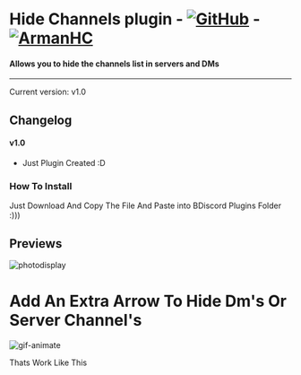 # Hide Channels plugin - [![GitHub][github-logo]][github-url] - [![ArmanHC][tlg-logo]][teleg-url]
#### Allows you to hide the channels list in servers and DMs
<hr>

Current version: v1.0

## Changelog

#### v1.0
* Just Plugin Created :D


[github-logo]: https://img.shields.io/static/v1?label=GitHub&message=Arman2122&style=flat&logo=github&color=black
[github-url]: https://github.com/Arman2122
[tlg-logo]: https://img.shields.io/badge/Telegram-ArmanHC-blue
[teleg-url]: https://t.me/Arman_HC

### How To Install

Just Download And Copy The File And Paste into BDiscord Plugins Folder :)))

## Previews


![photodisplay](https://cdn.discordapp.com/attachments/766241020630925322/766241689680609290/unknown.png)


# Add An Extra Arrow To Hide Dm's Or Server Channel's


![gif-animate](https://cdn.discordapp.com/attachments/766241020630925322/766244151996973076/ezgif.com-gif-maker.gif)


Thats Work Like This
